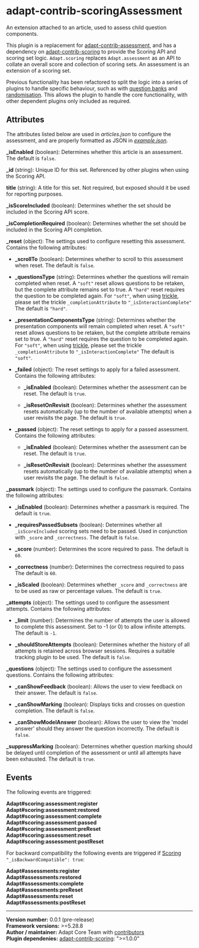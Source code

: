 # adapt-contrib-scoringAssessment

An extension attached to an article, used to assess child question components.

This plugin is a replacement for [adapt-contrib-assessment](https://github.com/adaptlearning/adapt-contrib-assessment), and has a dependency on [adapt-contrib-scoring](https://github.com/adaptlearning/adapt-contrib-scoring) to provide the Scoring API and scoring set logic. `Adapt.scoring` replaces `Adapt.assessment` as an API to collate an overall score and collection of scoring sets. An assessment is an extension of a scoring set.

Previous functionality has been refactored to split the logic into a series of plugins to handle specific behaviour, such as with [question banks](https://github.com/adaptlearning/adapt-contrib-banking) and [randomisation](https://github.com/adaptlearning/adapt-contrib-randomise). This allows the plugin to handle the core functionality, with other dependent plugins only included as required.

## Attributes

The attributes listed below are used in *articles.json* to configure the assessment, and are properly formatted as JSON in [*example.json*](https://github.com/adaptlearning/adapt-contrib-scoringAssessment/blob/master/example.json).

**\_isEnabled** (boolean): Determines whether this article is an assessment. The default is `false`.

**\_id** (string): Unique ID for this set. Referenced by other plugins when using the Scoring API.

**title** (string): A title for this set. Not required, but exposed should it be used for reporting purposes.

**_isScoreIncluded** (boolean): Determines whether the set should be included in the Scoring API score.

**_isCompletionRequired** (boolean): Determines whether the set should be included in the Scoring API completion.

**\_reset** (object): The settings used to configure resetting this assessment. Contains the following attributes:

 * **\_scrollTo** (boolean): Determines whether to scroll to this assessment when reset. The default is `false`.

 * **\_questionsType** (string): Determines whether the questions will remain completed when reset. A `"soft"` reset allows questions to be retaken, but the complete attribute remains set to true. A `"hard"` reset requires the question to be completed again. For `"soft"`, when using [trickle](https://github.com/adaptlearning/adapt-contrib-trickle), please set the trickle `_completionAttribute` to `"_isInteractionComplete"` The default is `"hard"`.

 * **\_presentationComponentsType** (string): Determines whether the presentation components will remain completed when reset. A `"soft"` reset allows questions to be retaken, but the complete attribute remains set to true. A `"hard"` reset requires the question to be completed again. For `"soft"`, when using [trickle](https://github.com/adaptlearning/adapt-contrib-trickle), please set the trickle `_completionAttribute` to `"_isInteractionComplete"` The default is `"soft"`.

 * **\_failed** (object): The reset settings to apply for a failed assessment. Contains the following attributes:

   * **\_isEnabled** (boolean): Determines whether the assessment can be reset. The default is `true`.

   * **\_isResetOnRevisit** (boolean): Determines whether the assessment resets automatically (up to the number of available attempts) when a user revisits the page. The default is `true`.

 * **\_passed** (object): The reset settings to apply for a passed assessment. Contains the following attributes:

   * **\_isEnabled** (boolean): Determines whether the assessment can be reset. The default is `true`.

   * **\_isResetOnRevisit** (boolean): Determines whether the assessment resets automatically (up to the number of available attempts) when a user revisits the page. The default is `false`.

**\_passmark** (object): The settings used to configure the passmark. Contains the following attributes:

 * **\_isEnabled** (boolean): Determines whether a passmark is required. The default is `true`.

 * **\_requiresPassedSubsets** (boolean): Determines whether all `_isScoreIncluded` scoring sets need to be passed. Used in conjunction with `_score` and `_correctness`. The default is `false`.

 * **\_score** (number): Determines the score required to pass. The default is `60`.

 * **\_correctness** (number): Determines the correctness required to pass The default is `60`.

 * **\_isScaled** (boolean): Determines whether `_score` and `_correctness` are to be used as raw or percentage values. The default is `true`.

**\_attempts** (object): The settings used to configure the assessment attempts. Contains the following attributes:

 * **\_limit** (number): Determines the number of attempts the user is allowed to complete this assessment. Set to -1 (or 0) to allow infinite attempts. The default is `-1`.

 * **\_shouldStoreAttempts** (boolean): Determines whether the history of all attempts is retained across browser sessions. Requires a suitable tracking plugin to be used. The default is `false`.

**\_questions** (object): The settings used to configure the assessment questions. Contains the following attributes:

 * **\_canShowFeedback** (boolean): Allows the user to view feedback on their answer. The default is `false`.

 * **\_canShowMarking** (boolean): Displays ticks and crosses on question completion. The default is `false`.

 * **\_canShowModelAnswer** (boolean): Allows the user to view the 'model answer' should they answer the question incorrectly. The default is `false`.

**\_suppressMarking** (boolean): Determines whether question marking should be delayed until completion of the assessment or until all attempts have been exhausted. The default is `true`.

## Events

The following events are triggered:

**Adapt#scoring:assessment:register**<br>
**Adapt#scoring:assessment:restored**<br>
**Adapt#scoring:assessment:complete**<br>
**Adapt#scoring:assessment:passed**<br>
**Adapt#scoring:assessment:preReset**<br>
**Adapt#scoring:assessment:reset**<br>
**Adapt#scoring:assessment:postReset**

For backward compatibility the following events are triggered if [Scoring](https://github.com/adaptlearning/adapt-contrib-scoring) `"_isBackwardCompatible": true`:

**Adapt#assessments:register**<br>
**Adapt#assessments:restored**<br>
**Adapt#assessments:complete**<br>
**Adapt#assessments:preReset**<br>
**Adapt#assessments:reset**<br>
**Adapt#assessments:postReset**

----------------------------
**Version number:** 0.0.1 (pre-release)<br>
**Framework versions:** >=5.28.8<br>
**Author / maintainer:** Adapt Core Team with [contributors](https://github.com/adaptlearning/adapt-contrib-scoringAssessment/graphs/contributors)<br>
**Plugin dependenies:** [adapt-contrib-scoring](https://github.com/adaptlearning/adapt-contrib-scoring): ">=1.0.0"
